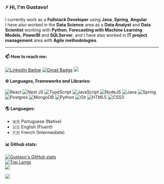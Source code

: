 
### ⚡️ Hi, I'm **Gustavo**!
<p>I currently work as a <b>Fullstack Developer</b> using <b>Java</b>, <b>Spring</b>, <b>Angular</b>.<br/> 
I have also worked in the <b>Data Science</b> area  as a <b>Data Analyst</b> and <b>Data Scientist</b> working with <b>Python</b>, <b>Forecasting with Machine Learning Models</b>, <b>PowerBI</b> and <b>SQLServer</b>,  and I have also worked in <b>IT project management</b> area with <b>Agile methodologies</b>.</p>
<hr/>


 #### 📫 How to reach me:<br/>
 
[![Linkedin Badge](https://img.shields.io/badge/-LinkedIn-blue?style=for-the-badge&logo=Linkedin&logoColor=white&link=https://www.linkedin.com/in/gustavocastrow/)](https://www.linkedin.com/in/gustavocastrow/)
[![Gmail Badge](https://img.shields.io/badge/-Gmail-c14438?style=for-the-badge&logo=Gmail&logoColor=white&link=mailto:gustavocastrocs@gmail.com)](mailto:gustavocastrocs@gmail.com)
   <a href="https://twitter.com/gustavocastrow">
    <img src="https://img.shields.io/badge/Twitter-307cc5?style=for-the-badge&logo=twitter&logoColor=white"/>
    </a>

#### ⚙️  Languages, Frameworks and Libraries:<br/>
![React](https://img.shields.io/badge/react-%2320232a.svg?style=for-the-badge&logo=react&logoColor=%2361DAFB)
![Next JS](https://img.shields.io/badge/Next-black?style=for-the-badge&logo=next.js&logoColor=white)
![TypeScript](https://img.shields.io/badge/typescript-%23007ACC.svg?style=for-the-badge&logo=typescript&logoColor=white)
![JavaScript](https://img.shields.io/badge/javascript-%23323330.svg?style=for-the-badge&logo=javascript&logoColor=%23F7DF1E)
![NodeJS](https://img.shields.io/badge/node.js-6DA55F?style=for-the-badge&logo=node.js&logoColor=white)
![Java](https://img.shields.io/badge/java-%23ED8B00.svg?style=for-the-badge&logo=java&logoColor=white)
![Spring](https://img.shields.io/badge/spring-%236DB33F.svg?style=for-the-badge&logo=spring&logoColor=white)
![Postgres](https://img.shields.io/badge/postgres-%23316192.svg?style=for-the-badge&logo=postgresql&logoColor=white)
![MongoDB](https://img.shields.io/badge/MongoDB-%234ea94b.svg?style=for-the-badge&logo=mongodb&logoColor=white)
![Python](https://img.shields.io/badge/python-3670A0?style=for-the-badge&logo=python&logoColor=ffdd54)
![Git](https://img.shields.io/badge/git-%23F05033.svg?style=for-the-badge&logo=git&logoColor=white)
![HTML5](https://img.shields.io/badge/html5-%23E34F26.svg?style=for-the-badge&logo=html5&logoColor=white)
![CSS3](https://img.shields.io/badge/css3-%231572B6.svg?style=for-the-badge&logo=css3&logoColor=white)

   
#### 🌎 Languages: <br/>
   * 🇧🇷 Portuguese (Native) 
   * 🇺🇸 English (Fluent)
   * 🇫🇷 French (Intermediate)



#### 📊 Github stats:
[![Gustavo's GitHub stats](https://github-readme-stats.vercel.app/api?username=gustavocastrow&count_private=true&show_icons=true&theme=react)](https://github.com/anuraghazra/github-readme-stats)<br/>
[![Top Langs](https://github-readme-stats.vercel.app/api/top-langs/?username=anuraghazra&layout=compact&theme=react)](https://github.com/anuraghazra/github-readme-stats)<br/>
![](https://github-readme-streak-stats.herokuapp.com/?user=gustavocastrow&theme=react&hide_border=false)<br/>


[![](https://visitcount.itsvg.in/api?id=gustavocastrow&label=Profile%20Views&color=12&icon=0&pretty=true)](https://visitcount.itsvg.in)





